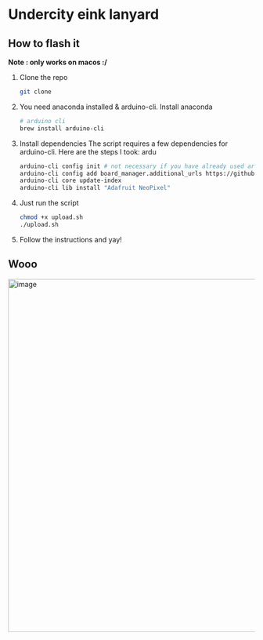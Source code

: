 # Undercity eink lanyard

## How to flash it

__Note : only works on macos :/__

1. Clone the repo
    ```bash
    git clone
    ```

2. You need anaconda installed & arduino-cli. Install anaconda 
    ```bash
    # arduino cli
    brew install arduino-cli

    ```

3. Install dependencies
    The script requires a few dependencies for arduino-cli. Here are the steps I took:
    ardu
    ```bash
    arduino-cli config init # not necessary if you have already used arduino-cli prior
    arduino-cli config add board_manager.additional_urls https://github.com/earlephilhower/arduino-pico/releases/download/global/package_rp2040_index.json
    arduino-cli core update-index
    arduino-cli lib install "Adafruit NeoPixel"
    ```

3. Just run the script
    ```bash
    chmod +x upload.sh
    ./upload.sh
    ```
4. Follow the instructions and yay!

## Wooo

<img width="547" height="720" alt="image" src="https://github.com/user-attachments/assets/4808eedb-61ba-4868-983b-0e15dcd37818" />
